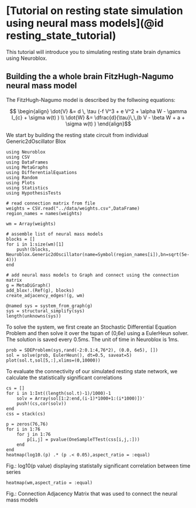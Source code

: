 # [Tutorial on resting state simulation using neural mass models](@id resting_state_tutorial)

This tutorial will introduce you to simulating resting state brain dynamics using Neuroblox.

## Building the a whole brain FitzHugh-Nagumo neural mass model

The FitzHugh-Nagumo model is described by the follwoing equations:

```math
        \begin{align}
        \dot{V} &= d \, \tau (-f V^3 + e V^2 + \alpha W - \gamma I_{c} + \sigma w(t) ) \\
        \dot{W} &= \dfrac{d}{\tau}\,\,(b V - \beta W + a + \sigma w(t) )
        \end{align}
```

We start by building the resting state circuit from individual Generic2dOscillator Blox

```@example resting-state-circuit
using Neuroblox
using CSV
using DataFrames
using MetaGraphs
using DifferentialEquations
using Random
using Plots
using Statistics
using HypothesisTests

# read connection matrix from file
weights = CSV.read("../data/weights.csv",DataFrame)
region_names = names(weights)

wm = Array(weights)

# assemble list of neural mass models
blocks = []
for i in 1:size(wm)[1]
    push!(blocks, Neuroblox.Generic2dOscillator(name=Symbol(region_names[i]),bn=sqrt(5e-4)))
end

# add neural mass models to Graph and connect using the connection matrix
g = MetaDiGraph()
add_blox!.(Ref(g), blocks)
create_adjacency_edges!(g, wm)
```

```@example resting-state-circuit
@named sys = system_from_graph(g)
sys = structural_simplify(sys)
length(unknowns(sys))
```

To solve the system, we first create an Stochastic Differential Equation Problem and then solve it over the tspan of (0,6e) using a EulerHeun solver.  The solution is saved every 0.5ms. The unit of time in Neuroblox is 1ms.

```@example resting-state-circuit
prob = SDEProblem(sys,rand(-2:0.1:4,76*2), (0.0, 6e5), [])
sol = solve(prob, EulerHeun(), dt=0.5, saveat=5)
plot(sol.t,sol[5,:],xlims=(0,10000))
```
To evaluate the connectivity of our simulated resting state network, we calculate the statistically significant correlations

```@example resting-state-circuit
cs = []
for i in 1:Int((length(sol.t)-1)/1000)-1
    solv = Array(sol[1:2:end,(i-1)*1000+1:(i*1000)])'
    push!(cs,cor(solv))
end
css = stack(cs)

p = zeros(76,76)
for i in 1:76
    for j in 1:76
        p[i,j] = pvalue(OneSampleTTest(css[i,j,:]))
    end
end
heatmap(log10.(p) .* (p .< 0.05),aspect_ratio = :equal)
```
Fig.: log10(p value) displaying statistally significant correlation between time series
```@example resting-state-circuit
heatmap(wm,aspect_ratio = :equal)
```
Fig.: Connection Adjacency Matrix that was used to connect the neural mass models
